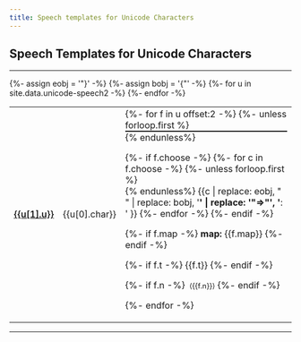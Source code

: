 ```yaml
---
title: Speech templates for Unicode Characters
---
```

<style>
tr:target >td:first-child {border-left:solid thick black}
span.cb {margin-right: 2em; white-space:nowrap}
.markdown-body table tr.row0, .markdown-body table th.row0 {background-color:#F6F8FA}
.markdown-body table tr.row1 {background-color:#FEFFFE}
a.link {font-weight:500}
a.self {color: black; font-weight:500}
hr.sp {height:.1em;padding:0;margin:0}
span.n {font-size:80%;font-style: monospace}
</style>





## Speech Templates for Unicode Characters

----



<table style="width:100%">
<tbody>
{%- assign eobj = '"}' -%}
{%- assign bobj = '{"' -%}
{%- for u in site.data.unicode-speech2 -%}
<tr id="U{{u[1].u | replace: " ", "_"}}">
<td><a class="self" href="#U{{u[1].u | replace: " ", "_"}}">{{u[1].u}}</a></td>
<td>{{u[0].char}}</td>
<td>
{%- for f in u offset:2  -%}
{%- unless forloop.first %}<hr class="sp"/>{% endunless%}

{%- if f.choose -%}
{%- for c in f.choose  -%}
{%- unless forloop.first %}<br/>{% endunless%}
{{c | replace: eobj, " " | replace: bobj, '<b>' | replace: '"=>"', '</b>: '  }}
{%- endfor -%}
{%- endif -%}

{%- if f.map -%}
<b>map:</b> {{f.map}}
{%- endif -%}

{%- if f.t -%}
{{f.t}}
{%- endif -%}


{%- if f.n -%}
<span class="n">&#160;&langle;{{f.n}}&rangle;</span>
{%- endif -%}

{%- endfor -%}
</td>
</tr>
{%- endfor -%}
</tbody>
</table>
	
----
